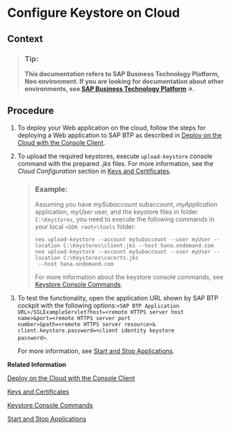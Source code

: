 <!-- loiob3ffae761a984f5f8d629d0faaa9d032 -->

# Configure Keystore on Cloud



## Context

> ### Tip:  
> **This documentation refers to SAP Business Technology Platform, Neo environment. If you are looking for documentation about other environments, see [SAP Business Technology Platform](https://help.sap.com/viewer/65de2977205c403bbc107264b8eccf4b/Cloud/en-US/6a2c1ab5a31b4ed9a2ce17a5329e1dd8.html "SAP Business Technology Platform (SAP BTP) is an integrated offering comprised of four technology portfolios: database and data management, application development and integration, analytics, and intelligent technologies. The platform offers users the ability to turn data into business value, compose end-to-end business processes, and build and extend SAP applications quickly.") :arrow_upper_right:.**



<a name="loiob3ffae761a984f5f8d629d0faaa9d032__steps_msd_tq1_xj"/>

## Procedure

1.  To deploy your Web application on the cloud, follow the steps for deploying a Web application to SAP BTP as described in [Deploy on the Cloud with the Console Client](../30-development-neo/deploy-on-the-cloud-with-the-console-client-030863c.md).

2.  To upload the required keystores, execute `upload-keystore` console command with the prepared *.jks* files. For more information, see the *Cloud Configuration* section in [Keys and Certificates](keys-and-certificates-3735938.md).

    > ### Example:  
    > Assuming you have *mySubaccount* subaccount, *myApplication* application, *myUser* user, and the keystore files in folder `C:\Keystores`, you need to execute the following commands in your local `<SDK root>\tools` folder:
    > 
    > ```
    > neo upload-keystore --account mySubaccount --user myUser --location C:\Keystores\client.jks --host hana.ondemand.com
    > neo upload-keystore --account mySubaccount --user myUser --location C:\Keystores\cacerts.jks
    >  --host hana.ondemand.com
    > ```
    > 
    > For more information about the keystore console commands, see [Keystore Console Commands](keystore-console-commands-20b6fbd.md).

3.  To test the functionality, open the application URL shown by SAP BTP cockpit with the following options:<code>&lt;SAP BTP Application URL&gt;/SSLExampleServlet?host=&lt;remote HTTPS server host name&gt;&amp;port=&lt;remote HTTPS server port number&gt;&amp;path=&lt;remote HTTPS server resource&gt;&amp; client.keystore.password=&lt;client identity keystore password&gt;</code>.

    For more information, see [Start and Stop Applications](../50-administration-and-ops-neo/start-and-stop-applications-7612f03.md).


**Related Information**  


[Deploy on the Cloud with the Console Client](../30-development-neo/deploy-on-the-cloud-with-the-console-client-030863c.md "Deploying an application publishes it to SAP BTP. During deploy, you can define various specifics of the deployed application using the deploy command optional parameters.")

[Keys and Certificates](keys-and-certificates-3735938.md)

[Keystore Console Commands](keystore-console-commands-20b6fbd.md)

[Start and Stop Applications](../50-administration-and-ops-neo/start-and-stop-applications-7612f03.md "You can directly start, stop, and undeploy applications, as well as start, stop, and disable individual application processes.")

